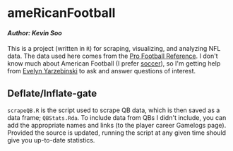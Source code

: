 # ameRicanFootball
#### *Author: Kevin Soo*

This is a project (written in `R`) for scraping, visualizing, and analyzing NFL data. The data used here comes from the [Pro Football Reference](http://www.pro-football-reference.com/). I don't know much about American Football (I prefer [soccer](https://github.com/kevinsoo/socceRstuff)), so I'm getting help from [Evelyn Yarzebinski](https://github.com/evementen) to ask and answer questions of interest.

## Deflate/Inflate-gate
`scrapeQB.R` is the script used to scrape QB data, which is then saved as a data frame; `QBStats.Rda`. To include data from QBs I didn't include, you can add the appropriate names and links (to the player career Gamelogs page). Provided the source is updated, running the script at any given time should give you up-to-date statistics.
